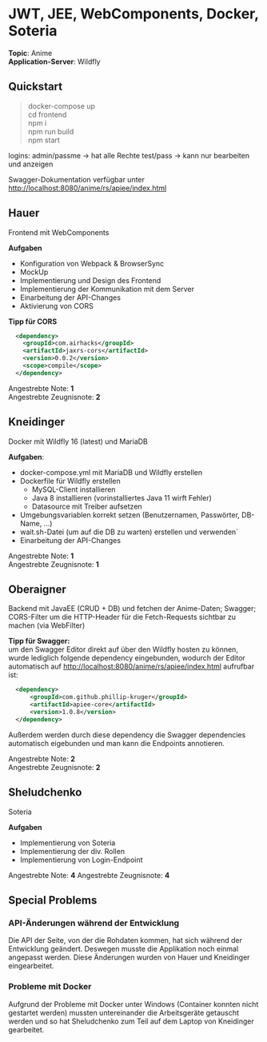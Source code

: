 # JWT, JEE, WebComponents, Docker, Soteria

**Topic**: Anime  
**Application-Server**: Wildfly

## Quickstart

> docker-compose up  
> cd frontend  
> npm i  
> npm run build  
> npm start  

logins:
admin/passme -> hat alle Rechte
test/pass -> kann nur bearbeiten und anzeigen

Swagger-Dokumentation verfügbar unter <http://localhost:8080/anime/rs/apiee/index.html>

## Hauer

Frontend mit WebComponents

**Aufgaben**
* Konfiguration von Webpack & BrowserSync
* MockUp
* Implementierung und Design des Frontend
* Implementierung der Kommunikation mit dem Server
* Einarbeitung der API-Changes
* Aktivierung von CORS

**Tipp für CORS**
```xml
  <dependency>
    <groupId>com.airhacks</groupId>
    <artifactId>jaxrs-cors</artifactId>
    <version>0.0.2</version>
    <scope>compile</scope>
  </dependency>
```

Angestrebte Note: **1**  
Angestrebte Zeugnisnote: **2**

## Kneidinger

Docker mit Wildfly 16 (latest) und MariaDB

**Aufgaben**:

* docker-compose.yml mit MariaDB und Wildfly erstellen
* Dockerfile für Wildfly erstellen
  * MySQL-Client installieren
  * Java 8 installieren (vorinstalliertes Java 11 wirft Fehler)
  * Datasource mit Treiber aufsetzen
* Umgebungsvariablen korrekt setzen (Benutzernamen, Passwörter, DB-Name, ...)
* wait.sh-Datei (um auf die DB zu warten) erstellen und verwenden´
* Einarbeitung der API-Changes

Angestrebte Note: **1**  
Angestrebte Zeugnisnote: **1**

## Oberaigner

Backend mit JavaEE (CRUD + DB) und fetchen der Anime-Daten; Swagger; CORS-Filter um die HTTP-Header für die Fetch-Requests sichtbar zu machen (via WebFilter)

**Tipp für Swagger:**  
um den Swagger Editor direkt auf über den Wildfly hosten zu können, wurde lediglich folgende dependency eingebunden, wodurch der Editor automatisch auf <http://localhost:8080/anime/rs/apiee/index.html> aufrufbar ist:

``` xml
  <dependency>
      <groupId>com.github.phillip-kruger</groupId>
      <artifactId>apiee-core</artifactId>
      <version>1.0.8</version>
  </dependency>
```

Außerdem werden durch diese dependency die Swagger dependencies automatisch eigebunden und man kann die Endpoints annotieren.

Angestrebte Note: **2**  
Angestrebte Zeugnisnote: **2**

## Sheludchenko

Soteria

**Aufgaben**
* Implementierung von Soteria
* Implementierung der div. Rollen
* Implementierung von Login-Endpoint

Angestrebte Note: **4**
Angestrebte Zeugnisnote: **4**

## Special Problems

### API-Änderungen während der Entwicklung

Die API der Seite, von der die Rohdaten kommen, hat sich während der Entwicklung geändert. Deswegen musste die Applikation noch einmal angepasst werden. Diese Änderungen wurden von Hauer und Kneidinger eingearbeitet.

### Probleme mit Docker
Aufgrund der Probleme mit Docker unter Windows (Container konnten nicht gestartet werden) mussten untereinander die Arbeitsgeräte getauscht werden und so hat Sheludchenko zum Teil auf dem Laptop von Kneidinger gearbeitet.
